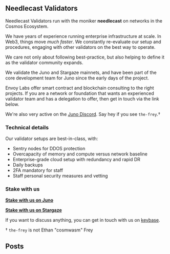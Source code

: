 ## Needlecast Validators

Needlecast Validators run with the moniker **needlecast** on networks in the Cosmos Ecosystem.

We have years of experience running enterprise infrastructure at scale. In Web3, things move _much faster_. We constantly re-evaluate our setup and procedures, engaging with other validators on the best way to operate.

We care not only about following best-practice, but also helping to define it as the validator community expands.

We validate the Juno and Stargaze mainnets, and have been part of the core development team for Juno since the early days of the project.

Envoy Labs offer smart contract and blockchain consulting to the right projects. If you are a network or foundation that wants an experienced validator team and has a delegation to offer, then get in touch via the link below.

We're also very active on the [Juno Discord](https://discord.gg/wHdzjS5vXx). Say hey if you see `the-frey`.†

### Technical details

Our validator setups are best-in-class, with:

- Sentry nodes for DDOS protection
- Overcapacity of memory and compute versus network baseline
- Enterprise-grade cloud setup with redundancy and rapid DR
- Daily backups
- 2FA mandatory for staff
- Staff personal security measures and vetting

### Stake with us

**[Stake with us on Juno](https://www.mintscan.io/juno/validators/junovaloper17dn5e2n6w60pzyxeq79apr05r6jzfw7wgq3m07)**

**[Stake with us on Stargaze](https://www.mintscan.io/stargaze/validators/starsvaloper17dn5e2n6w60pzyxeq79apr05r6jzfw7w7d8xrj)**

If you want to discuss anything, you can get in touch with us on [keybase](https://keybase.io/needlecast).

† `the-frey` is not Ethan "cosmwasm" Frey

## Posts
